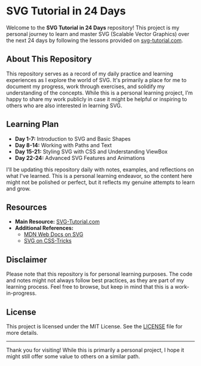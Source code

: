 # SVG Tutorial in 24 Days

Welcome to the **SVG Tutorial in 24 Days** repository! This project is my personal journey to learn and master SVG (Scalable Vector Graphics) over the next 24 days by following the lessons provided on [svg-tutorial.com](https://svg-tutorial.com/).

## About This Repository

This repository serves as a record of my daily practice and learning experiences as I explore the world of SVG. It's primarily a place for me to document my progress, work through exercises, and solidify my understanding of the concepts. While this is a personal learning project, I’m happy to share my work publicly in case it might be helpful or inspiring to others who are also interested in learning SVG.

## Learning Plan

- **Day 1-7:** Introduction to SVG and Basic Shapes
- **Day 8-14:** Working with Paths and Text
- **Day 15-21:** Styling SVG with CSS and Understanding ViewBox
- **Day 22-24:** Advanced SVG Features and Animations

I'll be updating this repository daily with notes, examples, and reflections on what I've learned. This is a personal learning endeavor, so the content here might not be polished or perfect, but it reflects my genuine attempts to learn and grow.

## Resources

- **Main Resource:** [SVG-Tutorial.com](https://svg-tutorial.com/)
- **Additional References:**
  - [MDN Web Docs on SVG](https://developer.mozilla.org/en-US/docs/Web/SVG)
  - [SVG on CSS-Tricks](https://css-tricks.com/mega-list-svg-information/)

## Disclaimer

Please note that this repository is for personal learning purposes. The code and notes might not always follow best practices, as they are part of my learning process. Feel free to browse, but keep in mind that this is a work-in-progress.

## License

This project is licensed under the MIT License. See the [LICENSE](./LICENSE) file for more details.

---

Thank you for visiting! While this is primarily a personal project, I hope it might still offer some value to others on a similar path.

